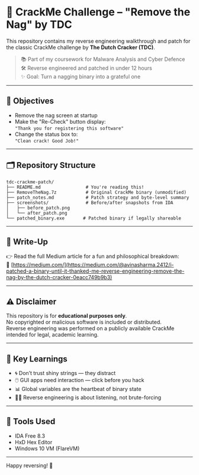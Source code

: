 # 🧠 CrackMe Challenge – "Remove the Nag" by TDC

This repository contains my reverse engineering walkthrough and patch for the classic CrackMe challenge by **The Dutch Cracker (TDC)**.

> 📚 Part of my coursework for Malware Analysis and Cyber Defence  
> 🛠️ Reverse engineered and patched in under 12 hours  
> ✨ Goal: Turn a nagging binary into a grateful one

---

## 🎯 Objectives

- Remove the nag screen at startup  
- Make the "Re-Check" button display:  
  `"Thank you for registering this software"`  
- Change the status box to:  
  `"Clean crack! Good Job!"`

---

## 🗂️ Repository Structure

```text
tdc-crackme-patch/
├── README.md                 # You're reading this!
├── RemoveTheNag.7z           # Original CrackMe binary (unmodified)
├── patch_notes.md            # Patch strategy and byte-level summary
├── screenshots/              # Before/after snapshots from IDA
│   ├── before_patch.png
│   └── after_patch.png
└── patched_binary.exe       # Patched binary if legally shareable
```

---

## 📖 Write-Up

👉 Read the full Medium article for a fun and philosophical breakdown:  
🔗 [https://medium.com/](https://medium.com/@avinasharma.2412/i-patched-a-binary-until-it-thanked-me-reverse-engineering-remove-the-nag-by-the-dutch-cracker-0eacc749b9b3)


---

## ⚠️ Disclaimer

This repository is for **educational purposes only**.  
No copyrighted or malicious software is included or distributed.  
Reverse engineering was performed on a publicly available CrackMe intended for legal, academic learning.

---

## 🧠 Key Learnings

- 🌀 Don’t trust shiny strings — they distract
- 🖱️ GUI apps need interaction — click before you hack
- 📊 Global variables are the heartbeat of binary state
- 🧘‍♂️ Reverse engineering is about listening, not brute-forcing

---

## 🧰 Tools Used

- IDA Free 8.3
- HxD Hex Editor
- Windows 10 VM (FlareVM)

---

Happy reversing! 🎯
